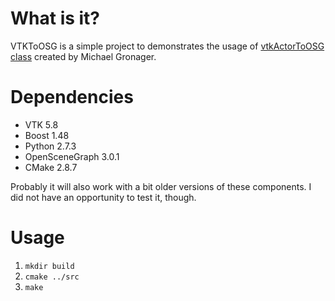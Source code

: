 What is it?
===========

VTKToOSG is a simple project to demonstrates the usage of [vtkActorToOSG
class](http://archive.ncsa.illinois.edu/prajlich/vtkActorToPF/) created by
Michael Gronager.

Dependencies
============

* VTK 5.8
* Boost 1.48
* Python 2.7.3
* OpenSceneGraph 3.0.1
* CMake 2.8.7

Probably it will also work with a bit older versions of these components. I did
not have an opportunity to test it, though.

Usage
=====

1. `mkdir build`
2. `cmake ../src`
3. `make`
